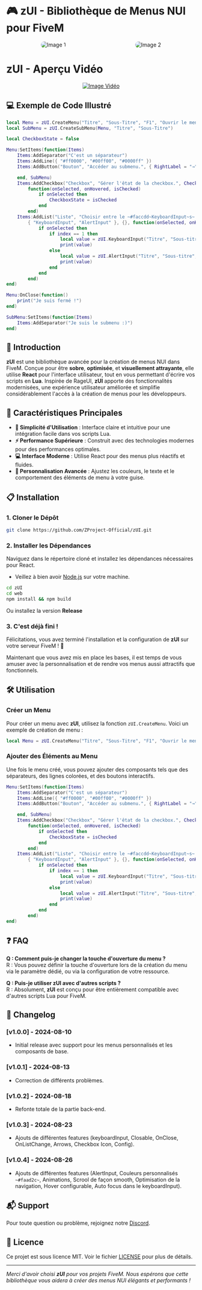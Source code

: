 # 🎮 **zUI - Bibliothèque de Menus NUI pour FiveM**

<div style="display: flex; justify-content: space-around;">
    <img src="https://i.imgur.com/mU2HFdM.png" alt="Image 1" style="border-radius: 1.5em"/>
    <img src="https://i.imgur.com/WCvQ301.png" alt="Image 2" style="border-radius: 1.5em"/>
</div>

# **zUI - Aperçu Vidéo**
<div style="display: flex; justify-content: space-around;">
    <a href="https://www.youtube.com/watch?v=NA2F-zxJpLk">
        <img src="https://i.imgur.com/7uXS39I.png" alt="Image Vidéo"/>
    </a>
</div>

## 💻 Exemple de Code Illustré

```lua
local Menu = zUI.CreateMenu("Titre", "Sous-Titre", "F1", "Ouvrir le menu exemple.", "https://i.ibb.co/z8TFzVq/banner.png")
local SubMenu = zUI.CreateSubMenu(Menu, "Titre", "Sous-Titre")

local CheckboxState = false

Menu:SetItems(function(Items)
    Items:AddSeparator("C'est un séparateur")
    Items:AddLine({ "#ff0000", "#00ff00", "#0000ff" })
    Items:AddButton("Bouton", "Accéder au submenu.", { RightLabel = "→" }, function(onSelected, onHovered)

    end, SubMenu)
    Items:AddCheckbox("Checkbox", "Gérer l'êtat de la checkbox.", CheckboxState, { LeftBadge = "CASH" },
        function(onSelected, onHovered, isChecked)
            if onSelected then
                CheckboxState = isChecked
            end
        end)
    Items:AddList("Liste", "Choisir entre le ~#faccdd~KeyboardInput~s~ et le ~#dcc789~AlertInput~s~.",
        { "KeyboardInput", "AlertInput" }, {}, function(onSelected, onHovered, onListChange, index)
            if onSelected then
                if index == 1 then
                    local value = zUI.KeyboardInput("Titre", "Sous-titre", "Placeholder", 50)
                    print(value)
                else
                    local value = zUI.AlertInput("Titre", "Sous-titre", "Le zUI est la meilleur librairie ?")
                    print(value)
                end
            end
        end)
end)

Menu:OnClose(function()
    print("Je suis fermé !")
end)

SubMenu:SetItems(function(Items)
    Items:AddSeparator("Je suis le submenu :)")
end)

```

## 🚀 **Introduction**

**zUI** est une bibliothèque avancée pour la création de menus NUI dans FiveM. Conçue pour être **sobre**, **optimisée**, et **visuellement attrayante**, elle utilise **React** pour l'interface utilisateur, tout en vous permettant d'écrire vos scripts en **Lua**. Inspirée de RageUI, **zUI** apporte des fonctionnalités modernisées, une expérience utilisateur améliorée et simplifie considérablement l'accès à la création de menus pour les développeurs.

## 🌟 **Caractéristiques Principales**

- **🔧 Simplicité d'Utilisation** : Interface claire et intuitive pour une intégration facile dans vos scripts Lua.
- **⚡ Performance Supérieure** : Construit avec des technologies modernes pour des performances optimales.
- **💻 Interface Moderne** : Utilise React pour des menus plus réactifs et fluides.
- **🎨 Personnalisation Avancée** : Ajustez les couleurs, le texte et le comportement des éléments de menu à votre guise.

## 📋 **Installation**

### 1. Cloner le Dépôt

```bash
git clone https://github.com/ZProject-Official/zUI.git
```

### 2. Installer les Dépendances

Naviguez dans le répertoire cloné et installez les dépendances nécessaires pour React.

- Veillez à bien avoir [Node.js](https://nodejs.org/fr) sur votre machine.

```bash
cd zUI
cd web
npm install && npm build
```

Ou installez la version **Release**

### 3. C'est déjà fini !

Félicitations, vous avez terminé l'installation et la configuration de **zUI** sur votre serveur FiveM ! 🚀

Maintenant que vous avez mis en place les bases, il est temps de vous amuser avec la personnalisation et de rendre vos menus aussi attractifs que fonctionnels.

## 🛠️ **Utilisation**

### Créer un Menu

Pour créer un menu avec **zUI**, utilisez la fonction `zUI.CreateMenu`. Voici un exemple de création de menu :

```lua
local Menu = zUI.CreateMenu("Titre", "Sous-Titre", "F1", "Ouvrir le menu exemple.", "Url de votre bannière")
```

### Ajouter des Éléments au Menu

Une fois le menu créé, vous pouvez ajouter des composants tels que des séparateurs, des lignes colorées, et des boutons interactifs.

```lua
Menu:SetItems(function(Items)
    Items:AddSeparator("C'est un séparateur")
    Items:AddLine({ "#ff0000", "#00ff00", "#0000ff" })
    Items:AddButton("Bouton", "Accéder au submenu.", { RightLabel = "→" }, function(onSelected, onHovered)

    end, SubMenu)
    Items:AddCheckbox("Checkbox", "Gérer l'êtat de la checkbox.", CheckboxState, { LeftBadge = "CASH" },
        function(onSelected, onHovered, isChecked)
            if onSelected then
                CheckboxState = isChecked
            end
        end)
    Items:AddList("Liste", "Choisir entre le ~#faccdd~KeyboardInput~s~ et le ~#dcc789~AlertInput~s~.",
        { "KeyboardInput", "AlertInput" }, {}, function(onSelected, onHovered, onListChange, index)
            if onSelected then
                if index == 1 then
                    local value = zUI.KeyboardInput("Titre", "Sous-titre", "Placeholder", 50)
                    print(value)
                else
                    local value = zUI.AlertInput("Titre", "Sous-titre", "Le zUI est la meilleur librairie ?")
                    print(value)
                end
            end
        end)
end)
```

## ❓ **FAQ**

**Q : Comment puis-je changer la touche d'ouverture du menu ?**  
R : Vous pouvez définir la touche d'ouverture lors de la création du menu via le paramètre dédié, ou via la configuration de votre ressource.

**Q : Puis-je utiliser zUI avec d'autres scripts ?**  
R : Absolument, **zUI** est conçu pour être entièrement compatible avec d'autres scripts Lua pour FiveM.

## 📝 **Changelog**

### [v1.0.0] - 2024-08-10

- Initial release avec support pour les menus personnalisés et les composants de base.

### [v1.0.1] - 2024-08-13

- Correction de différents problèmes.

### [v1.0.2] - 2024-08-18

- Refonte totale de la partie back-end.

### [v1.0.3] - 2024-08-23

- Ajouts de différentes features (keyboardInput, Closable, OnClose, OnListChange, Arrows, Checkbox Icon, Config).

### [v1.0.4] - 2024-08-26

- Ajouts de différentes features (AlertInput, Couleurs personnalisés `~#faad2c~`, Animations, Scrool de façon smooth, Optimisation de la navigation, Hover configurable, Auto focus dans le keyboardInput).

## 📬 **Support**

Pour toute question ou problème, rejoignez notre [Discord](https://discord.gg/ZGzmkMd4rs).

## 📜 **Licence**

Ce projet est sous licence MIT. Voir le fichier [LICENSE](LICENSE) pour plus de détails.

---

_Merci d'avoir choisi **zUI** pour vos projets FiveM. Nous espérons que cette bibliothèque vous aidera à créer des menus NUI élégants et performants !_
